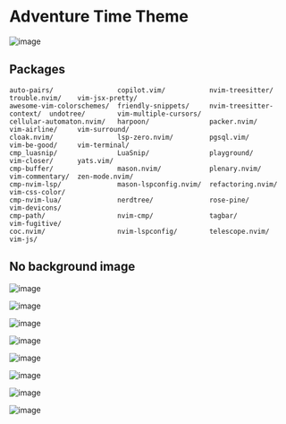 # Adventure Time Theme

![image](https://github.com/abenteuerzeit/nvim-config/assets/98088666/0ab6a38f-ad1c-43b3-ae91-070db384682f)

## Packages

    auto-pairs/                copilot.vim/           nvim-treesitter/          trouble.nvim/    vim-jsx-pretty/
    awesome-vim-colorschemes/  friendly-snippets/     nvim-treesitter-context/  undotree/        vim-multiple-cursors/
    cellular-automaton.nvim/   harpoon/               packer.nvim/              vim-airline/     vim-surround/
    cloak.nvim/                lsp-zero.nvim/         pgsql.vim/                vim-be-good/     vim-terminal/
    cmp_luasnip/               LuaSnip/               playground/               vim-closer/      yats.vim/
    cmp-buffer/                mason.nvim/            plenary.nvim/             vim-commentary/  zen-mode.nvim/
    cmp-nvim-lsp/              mason-lspconfig.nvim/  refactoring.nvim/         vim-css-color/
    cmp-nvim-lua/              nerdtree/              rose-pine/                vim-devicons/
    cmp-path/                  nvim-cmp/              tagbar/                   vim-fugitive/
    coc.nvim/                  nvim-lspconfig/        telescope.nvim/           vim-js/

## No background image

![image](https://github.com/abenteuerzeit/nvim-config/assets/98088666/45ba03e8-457a-4384-8c87-b101dea68358)

![image](https://github.com/abenteuerzeit/nvim-config/assets/98088666/730b35f2-ee0f-4c37-bd0b-74e34936826f)

![image](https://github.com/abenteuerzeit/nvim-config/assets/98088666/fadda324-d735-4366-a1e4-88ba57d77350)

![image](https://github.com/abenteuerzeit/nvim-config/assets/98088666/3a273f5d-0aee-43de-94bd-7461af2fb208)

![image](https://github.com/abenteuerzeit/nvim-config/assets/98088666/3cebd6b7-b33d-48f8-b05f-92c69ff1760d)

![image](https://github.com/abenteuerzeit/nvim-config/assets/98088666/930dc89d-d2db-4ff5-8555-f8dce42b5037)

![image](https://github.com/abenteuerzeit/nvim-config/assets/98088666/0de5abe9-94a4-4835-8602-e13f3337da36)

![image](https://github.com/abenteuerzeit/nvim-config/assets/98088666/c3237a3e-5cf8-4461-8aed-e826fbf0d721)

